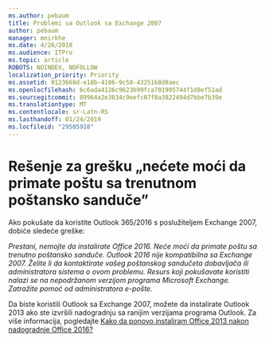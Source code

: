 ```yaml
---
ms.author: pebaum
title: Problemi sa Outlook sa Exchange 2007
author: pebaum
manager: mnirkhe
ms.date: 4/26/2018
ms.audience: ITPro
ms.topic: article
ROBOTS: NOINDEX, NOFOLLOW
localization_priority: Priority
ms.assetid: 0123668d-e18b-4186-9c58-4325168d8aec
ms.openlocfilehash: 6c6ada4126c9623b99fca701905744f1d8ef51ad
ms.sourcegitcommit: 89964a2e3834c9eefc07f8a3822494d7bbe7b39e
ms.translationtype: MT
ms.contentlocale: sr-Latn-RS
ms.lasthandoff: 01/24/2019
ms.locfileid: "29505918"
---
```

# <a name="solution-for-error-you-wont-be-able-to-receive-mail-from-a-current-mailbox"></a>Rešenje za grešku „nećete moći da primate poštu sa trenutnom poštansko sanduče”
Ako pokušate da koristite Outlook 365/2016 s poslužiteljem Exchange 2007, dobiće sledeće greške:

*Prestani, nemojte da instalirate Office 2016. Neće moći da primate poštu sa trenutno poštansko sanduče. Outlook 2016 nije kompatibilna sa Exchange 2007. Želite li da kontaktirate vašeg poštanskog sandučeta dobavljača ili administratora sistema o ovom problemu. Resurs koji pokušavate koristiti nalazi se na nepodržanom verzijom programa Microsoft Exchange. Zatražite pomoć od administratora e-pošte.*

Da biste koristili Outlook sa Exchange 2007, možete da instalirate Outlook 2013 ako ste izvršili nadogradnju sa ranijim verzijama programa Outlook. Za više informacija, pogledajte [Kako da ponovo instaliram Office 2013 nakon nadogradnje Office 2016?](https://support.office.com/article/a6ca92f4-cbb4-4609-9fdb-f8d3dd6812f3)